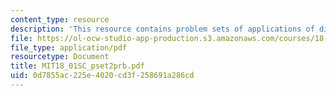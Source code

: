 ```yaml
---
content_type: resource
description: 'This resource contains problem sets of applications of differentiation. '
file: https://ol-ocw-studio-app-production.s3.amazonaws.com/courses/18-01sc-single-variable-calculus-fall-2010/0d7855ac225e4020cd3f258691a286cd_MIT18_01SC_pset2prb.pdf
file_type: application/pdf
resourcetype: Document
title: MIT18_01SC_pset2prb.pdf
uid: 0d7855ac-225e-4020-cd3f-258691a286cd
---
```

